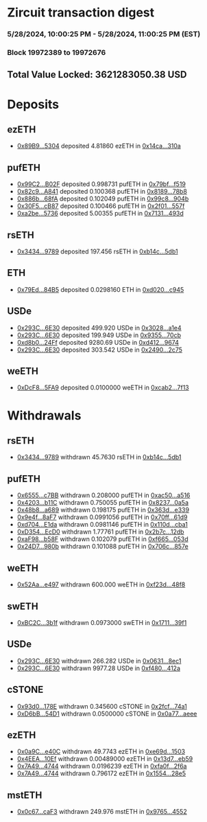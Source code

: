 # Zircuit transaction digest
### 5/28/2024, 10:00:25 PM - 5/28/2024, 11:00:25 PM (EST)
### Block 19972389 to 19972676

## Total Value Locked: 3621283050.38 USD

# Deposits
## ezETH
- [0x89B9...5304](https://etherscan.io/address/0x89B96a60160d90269F9c01632349fA74B38e5304) deposited 4.81860 ezETH in [0x14ca...310a](https://etherscan.io/tx/0x89B96a60160d90269F9c01632349fA74B38e5304)
## pufETH
- [0x99C2...B02F](https://etherscan.io/address/0x99C2FF391582B93af89AEA9fF0348964D373B02F) deposited 0.998731 pufETH in [0x79bf...f519](https://etherscan.io/tx/0x99C2FF391582B93af89AEA9fF0348964D373B02F)
- [0x82c9...A841](https://etherscan.io/address/0x82c9F1313d7e18689FD7Fdd8571802DCA063A841) deposited 0.100368 pufETH in [0x8189...78b8](https://etherscan.io/tx/0x82c9F1313d7e18689FD7Fdd8571802DCA063A841)
- [0x886b...68fA](https://etherscan.io/address/0x886bb17C200279BC2A8B90755fb1BF755E7A68fA) deposited 0.102049 pufETH in [0x99c8...904b](https://etherscan.io/tx/0x886bb17C200279BC2A8B90755fb1BF755E7A68fA)
- [0x30F5...cB87](https://etherscan.io/address/0x30F5A0623856488Fa3a89155Dc85ccd0E3A2cB87) deposited 0.100466 pufETH in [0x2f01...557f](https://etherscan.io/tx/0x30F5A0623856488Fa3a89155Dc85ccd0E3A2cB87)
- [0xa2be...5736](https://etherscan.io/address/0xa2be8E05Dbf7F060D565D19BD1DcB94305A35736) deposited 5.00355 pufETH in [0x7131...493d](https://etherscan.io/tx/0xa2be8E05Dbf7F060D565D19BD1DcB94305A35736)
## rsETH
- [0x3434...9789](https://etherscan.io/address/0x34349c5569e7B846c3558961552D2202760A9789) deposited 197.456 rsETH in [0xb14c...5db1](https://etherscan.io/tx/0x34349c5569e7B846c3558961552D2202760A9789)
## ETH
- [0x79Ed...84B5](https://etherscan.io/address/0x79EdC0eFb006f8e4a2c7d039435B36EE162584B5) deposited 0.0298160 ETH in [0xd020...c945](https://etherscan.io/tx/0x79EdC0eFb006f8e4a2c7d039435B36EE162584B5)
## USDe
- [0x293C...6E30](https://etherscan.io/address/0x293C6937D8D82e05B01335F7B33FBA0c8e256E30) deposited 499.920 USDe in [0x3028...a1e4](https://etherscan.io/tx/0x293C6937D8D82e05B01335F7B33FBA0c8e256E30)
- [0x293C...6E30](https://etherscan.io/address/0x293C6937D8D82e05B01335F7B33FBA0c8e256E30) deposited 199.949 USDe in [0x9355...70cb](https://etherscan.io/tx/0x293C6937D8D82e05B01335F7B33FBA0c8e256E30)
- [0xd8b0...24Ff](https://etherscan.io/address/0xd8b07BC1bC3bAe553BCA5E94E99935dC12Df24Ff) deposited 9280.69 USDe in [0xd412...9674](https://etherscan.io/tx/0xd8b07BC1bC3bAe553BCA5E94E99935dC12Df24Ff)
- [0x293C...6E30](https://etherscan.io/address/0x293C6937D8D82e05B01335F7B33FBA0c8e256E30) deposited 303.542 USDe in [0x2490...2c75](https://etherscan.io/tx/0x293C6937D8D82e05B01335F7B33FBA0c8e256E30)
## weETH
- [0xDcF8...5FA9](https://etherscan.io/address/0xDcF80e280D2D9eacaFF3E35eEc9F6F929dA15FA9) deposited 0.0100000 weETH in [0xcab2...7f13](https://etherscan.io/tx/0xDcF80e280D2D9eacaFF3E35eEc9F6F929dA15FA9)
# Withdrawals
## rsETH
- [0x3434...9789](https://etherscan.io/address/0x34349c5569e7B846c3558961552D2202760A9789) withdrawn 45.7630 rsETH in [0xb14c...5db1](https://etherscan.io/tx/0x34349c5569e7B846c3558961552D2202760A9789)
## pufETH
- [0x6555...c7BB](https://etherscan.io/address/0x65555c31ac265f4Ceb68C5D29e7E74D8FF0Cc7BB) withdrawn 0.208000 pufETH in [0xac50...a516](https://etherscan.io/tx/0x65555c31ac265f4Ceb68C5D29e7E74D8FF0Cc7BB)
- [0x4203...b11C](https://etherscan.io/address/0x4203d70d259a7a2EA3b24E2c5888c11C1112b11C) withdrawn 0.750055 pufETH in [0x8237...0a5a](https://etherscan.io/tx/0x4203d70d259a7a2EA3b24E2c5888c11C1112b11C)
- [0x48b8...a689](https://etherscan.io/address/0x48b86DEFfB689DA8a62f7a70B75d2BedF379a689) withdrawn 0.198175 pufETH in [0x363d...e339](https://etherscan.io/tx/0x48b86DEFfB689DA8a62f7a70B75d2BedF379a689)
- [0x9e4f...8aF7](https://etherscan.io/address/0x9e4f36441F5A408D79E37A94B246A6b9481F8aF7) withdrawn 0.0991056 pufETH in [0x70ff...61d9](https://etherscan.io/tx/0x9e4f36441F5A408D79E37A94B246A6b9481F8aF7)
- [0xd704...E1da](https://etherscan.io/address/0xd7046e4AcC777053B325E80537d6B7703340E1da) withdrawn 0.0981146 pufETH in [0x110d...cba1](https://etherscan.io/tx/0xd7046e4AcC777053B325E80537d6B7703340E1da)
- [0xD354...EcD0](https://etherscan.io/address/0xD3545d1Dca3aF45Ab0ac336D1cFE0D5Cf9BDEcD0) withdrawn 1.77761 pufETH in [0x2b7c...12db](https://etherscan.io/tx/0xD3545d1Dca3aF45Ab0ac336D1cFE0D5Cf9BDEcD0)
- [0xaF98...b58F](https://etherscan.io/address/0xaF98440A6fC79A0517bcF45055965fe7c8e4b58F) withdrawn 0.102079 pufETH in [0xf665...053d](https://etherscan.io/tx/0xaF98440A6fC79A0517bcF45055965fe7c8e4b58F)
- [0x24D7...980b](https://etherscan.io/address/0x24D7c0DA55fCB884F3E581b06fB305c41c8f980b) withdrawn 0.101088 pufETH in [0x706c...857e](https://etherscan.io/tx/0x24D7c0DA55fCB884F3E581b06fB305c41c8f980b)
## weETH
- [0x52Aa...e497](https://etherscan.io/address/0x52Aa899454998Be5b000Ad077a46Bbe360F4e497) withdrawn 600.000 weETH in [0xf23d...48f8](https://etherscan.io/tx/0x52Aa899454998Be5b000Ad077a46Bbe360F4e497)
## swETH
- [0xBC2C...3b1f](https://etherscan.io/address/0xBC2C77d7D4742a7209503E0820De27117B843b1f) withdrawn 0.0973000 swETH in [0x1711...39f1](https://etherscan.io/tx/0xBC2C77d7D4742a7209503E0820De27117B843b1f)
## USDe
- [0x293C...6E30](https://etherscan.io/address/0x293C6937D8D82e05B01335F7B33FBA0c8e256E30) withdrawn 266.282 USDe in [0x0631...8ec1](https://etherscan.io/tx/0x293C6937D8D82e05B01335F7B33FBA0c8e256E30)
- [0x293C...6E30](https://etherscan.io/address/0x293C6937D8D82e05B01335F7B33FBA0c8e256E30) withdrawn 9977.28 USDe in [0xf480...412a](https://etherscan.io/tx/0x293C6937D8D82e05B01335F7B33FBA0c8e256E30)
## cSTONE
- [0x93d0...178E](https://etherscan.io/address/0x93d0Bd62a504563DF5DF5d97545168954888178E) withdrawn 0.345600 cSTONE in [0x2fcf...74a1](https://etherscan.io/tx/0x93d0Bd62a504563DF5DF5d97545168954888178E)
- [0xD6bB...54D1](https://etherscan.io/address/0xD6bB65fffa6918A2E3154f1b67457cD720D754D1) withdrawn 0.0500000 cSTONE in [0x0a77...aeee](https://etherscan.io/tx/0xD6bB65fffa6918A2E3154f1b67457cD720D754D1)
## ezETH
- [0x0a9C...e40C](https://etherscan.io/address/0x0a9C593eD710c6a6928fd03E9620F1fE40bAe40C) withdrawn 49.7743 ezETH in [0xe69d...1503](https://etherscan.io/tx/0x0a9C593eD710c6a6928fd03E9620F1fE40bAe40C)
- [0x4EEA...10Ef](https://etherscan.io/address/0x4EEAA716835dE110BE92eAB3b5EB5D05BF5F10Ef) withdrawn 0.00489000 ezETH in [0x13d7...eb59](https://etherscan.io/tx/0x4EEAA716835dE110BE92eAB3b5EB5D05BF5F10Ef)
- [0x7A49...4744](https://etherscan.io/address/0x7A493Be5c2ce014cD049Bf178a1ac0Db1B434744) withdrawn 0.0196239 ezETH in [0xfa0f...2f6a](https://etherscan.io/tx/0x7A493Be5c2ce014cD049Bf178a1ac0Db1B434744)
- [0x7A49...4744](https://etherscan.io/address/0x7A493Be5c2ce014cD049Bf178a1ac0Db1B434744) withdrawn 0.796172 ezETH in [0x1554...28e5](https://etherscan.io/tx/0x7A493Be5c2ce014cD049Bf178a1ac0Db1B434744)
## mstETH
- [0x0c67...caF3](https://etherscan.io/address/0x0c67f4FfC902140C972eCAb356c9993e6cE8caF3) withdrawn 249.976 mstETH in [0x9765...4552](https://etherscan.io/tx/0x0c67f4FfC902140C972eCAb356c9993e6cE8caF3)
